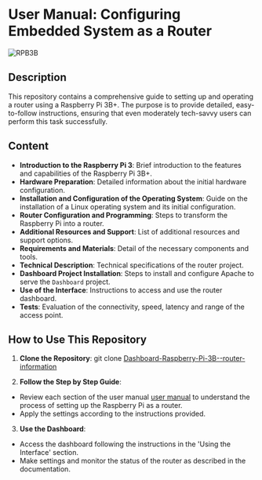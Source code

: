 # User Manual: Configuring Embedded System as a Router
![RPB3B](https://i.blogs.es/7d4fa6/rpi3b-1/1366_2000.jpg)
## Description

This repository contains a comprehensive guide to setting up and operating a router using a Raspberry Pi 3B+. The purpose is to provide detailed, easy-to-follow instructions, ensuring that even moderately tech-savvy users can perform this task successfully.





## Content

- **Introduction to the Raspberry Pi 3**: Brief introduction to the features and capabilities of the Raspberry Pi 3B+.
- **Hardware Preparation**: Detailed information about the initial hardware configuration.
- **Installation and Configuration of the Operating System**: Guide on the installation of a Linux operating system and its initial configuration.
- **Router Configuration and Programming**: Steps to transform the Raspberry Pi into a router.
- **Additional Resources and Support**: List of additional resources and support options.
- **Requirements and Materials**: Detail of the necessary components and tools.
- **Technical Description**: Technical specifications of the router project.
- **Dashboard Project Installation**: Steps to install and configure Apache to serve the `Dashboard` project.
- **Use of the Interface**: Instructions to access and use the router dashboard.
- **Tests**: Evaluation of the connectivity, speed, latency and range of the access point.

## How to Use This Repository

1. **Clone the Repository**:
git clone  [Dashboard-Raspberry-Pi-3B--router-information](https://github.com/Edward1304/Dashboard-Raspberry-Pi-3B--router-information.git)

2. **Follow the Step by Step Guide**:
- Review each section of the user manual [user manual](Installation_guide.pdf) to understand the process of setting up the Raspberry Pi as a router.
- Apply the settings according to the instructions provided.

3. **Use the Dashboard**:
- Access the dashboard following the instructions in the 'Using the Interface' section.
- Make settings and monitor the status of the router as described in the documentation.

